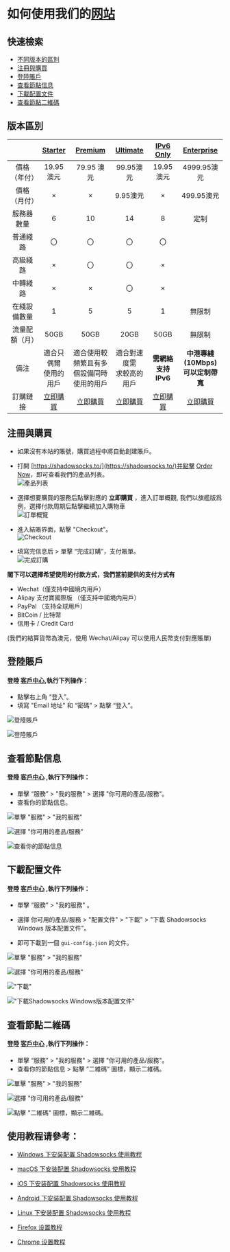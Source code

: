 # 如何使用我们的[网站](https://portal.shadowsocks.to)

## 快速檢索
* [不同版本的區別](#版本區別)
* [注冊與購買](#注冊與購買)
* [登陸賬戶](#登陸賬戶)
* [查看節點信息](#查看節點信息)
* [下載配置文件](#下載配置文件)
* [查看節點二維碼](#查看節點二維碼)


## 版本區別
||[Starter](https://portal.shadowsocks.to/cart.php?a=add&pid=33)|[Premium](https://portal.shadowsocks.to/cart.php?a=add&pid=36)|[Ultimate](https://portal.shadowsocks.to/cart.php?a=add&pid=34)|[IPv6 Only](https://portal.shadowsocks.to/cart.php?a=add&pid=17)|[Enterprise](https://portal.shadowsocks.to/cart.php?a=add&pid=9)|  
|:-:|:-:|:-:|:-:|:-:|:-:|
|價格（年付）|19.95 澳元|79.95 澳元|99.95澳元|19.95澳元|4999.95澳元|
|價格（月付）|×|×|9.95澳元|×|499.95澳元|
|服務器數量|6|10|14|8|定制|
|普通綫路|〇|〇|〇|〇||
|高級綫路|×|〇|〇|×||
|中轉綫路|×|×|〇|×||
|在綫設備數量|1|5|5|1|無限制|
|流量配額（月）|50GB|50GB|20GB|50GB|無限制|
|備注|適合只偶爾<br />使用的用戶|適合使用較頻繁且有多<br />個設備同時使用的用戶|適合對速度需<br />求較高的用戶|**需網絡支持IPv6**|**中港專綫(10Mbps)<br />可以定制帶寬**|
|訂購鏈接|[立即購買](https://portal.shadowsocks.to/cart.php?a=add&pid=33)|[立即購買](https://portal.shadowsocks.to/cart.php?a=add&pid=34)|[立即購買](https://portal.shadowsocks.to/cart.php?a=add&pid=36)|[立即購買](https://portal.shadowsocks.to/cart.php?a=add&pid=17)|[立即購買](https://portal.shadowsocks.to/cart.php?a=add&pid=9)|


## 注冊與購買

* 如果沒有本站的賬號，購買過程中將自動創建賬戶。
* 打開 [https://shadowsocks.to/](https://shadowsocks.to/)并點擊 [Order Now](https://portal.shadowsocks.to/link.php?id=5)，即可查看我們的產品列表。  
![產品列表](files/images/int-product-list.png)

* 選擇想要購買的服務后點擊對應的 **立即購買** ，進入訂單概觀, 我們以旗艦版爲例，選擇付款周期后點擊繼續加入購物車   
![訂單概覽](files/images/int-invoice-preview.png)  

* 進入結賬界面，點擊 "Checkout"。   
![Checkout](files/images/int-checkout.png)

* 填寫完信息后 > 單擊 “完成訂購”，支付賬單。    
![完成訂購](files/images/int-compelte-order.png)  

**閣下可以選擇希望使用的付款方式，我們當前提供的支付方式有**

- Wechat（僅支持中國境内用戶）
- Alipay 支付寶國際版 （僅支持中國境内用戶）
- PayPal （支持全球用戶）
- BitCoin / 比特幣
- 信用卡 / Credit Card  

(我們的結算貨幣為澳元，使用 Wechat/Alipay 可以使用人民幣支付對應賬單)

## 登陸賬戶
#### 登陸 [客戶中心](https://portal.shadowsocks.to),執行下列操作：

* 點擊右上角 “登入”。  
* 填寫 "Email 地址" 和 “密碼” > 點擊 “登入”。  

![登陸賬戶](files/images/int-portal-index.png)  

![登陸賬戶](files/images/int-portal-login.png)

## 查看節點信息
#### 登陸 [客戶中心](https://portal.shadowsocks.to) ,執行下列操作：  

- 單擊 “服務” > "我的服務" > 選擇 "你可用的產品/服務"。
- 查看你的節點信息。

![單擊 "服務" > "我的服務"](files/images/int-portal-myservices.png)  

![選擇 "你可用的產品/服務"](files/images/int-portal-servicespage.png)  

![查看你的節點信息](files/images/int-portal-productdetail.png)  

## 下載配置文件

#### 登陸 [客戶中心](https://portal.shadowsocks.to) ,執行下列操作：

- 單擊 “服務” > "我的服務" 。

- 選擇 你可用的產品/服務 > "配置文件" > "下載" > "下載 Shadowsocks Windows 版本配置文件"。

- 即可下載到一個 `gui-config.json` 的文件。

![單擊 "服務" > "我的服務"](files/images/int-portal-myservices.png)  

![選擇 "你可用的產品/服務"](files/images/int-portal-servicespage.png)  

!["下載"](files/images/int-portal-dlconfig.png)

!["下載Shadowsocks Windows版本配置文件"](files/images/int-portal-dlconfig2.png)

## 查看節點二維碼

#### 登陸 [客戶中心](https://portal.shadowsocks.to) ,執行下列操作：

- 單擊 “服務” > "我的服務" > 選擇 "你可用的產品/服務"。
- 查看你的節點信息 > 點擊 ”二維碼“ 圖標，顯示二維碼。

![單擊 "服務" > "我的服務"](files/images/int-portal-myservices.png)  

![選擇 "你可用的產品/服務"](files/images/int-portal-servicespage.png)  

![點擊 "二維碼" 圖標，顯示二維碼。 ](files/images/int-portal-qrcode.png)

## 使用教程请參考：  
* [Windows 下安装配置 Shadowsocks 使用教程](2-windows-setup-guide-cn.md)

* [macOS 下安装配置 Shadowsocks 使用教程](3-macos-setup-guide-cn.md)

* [iOS 下安装配置 Shadowsocks 使用教程](4-ios-setup-guide-cn.md)

* [Android 下安装配置 Shadowsocks 使用教程](5-android-setup-guide-cn.md)

* [Linux 下安装配置 Shadowsocks 使用教程](6-linux-setup-guide-cn.md)

* [Firefox 设置教程](7-1-firefox-setup-guide-cn.md)

* [Chrome 设置教程](7-2-chrome-setup-guide-cn.md)
